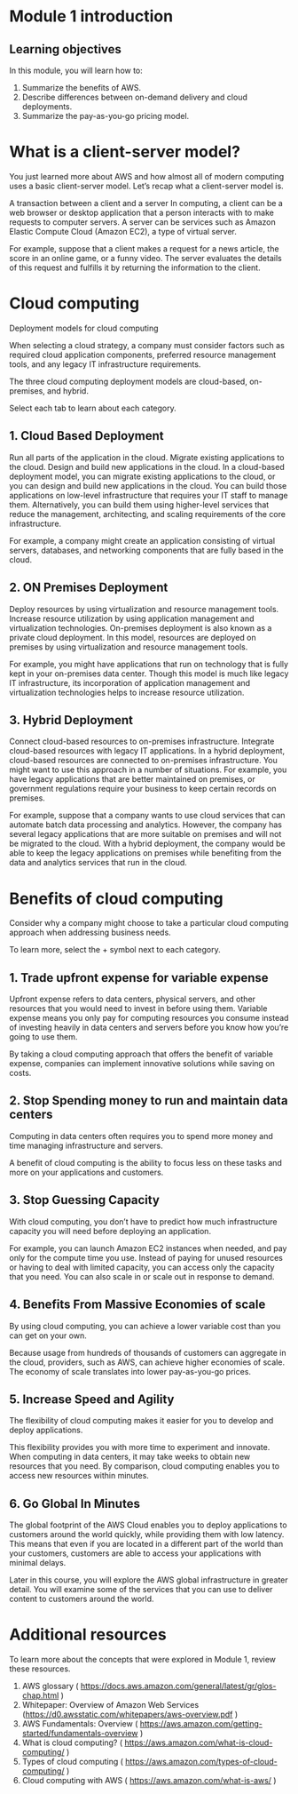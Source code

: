 # Module 1 introduction
## Learning objectives

In this module, you will learn how to:

1. Summarize the benefits of AWS.
2. Describe differences between on-demand delivery and cloud deployments.
3. Summarize the pay-as-you-go pricing model.

# What is a client-server model?

You just learned more about AWS and how almost all of modern computing uses a basic client-server model. Let’s recap what a client-server model is.

A transaction between a client and a server
In computing, a client can be a web browser or desktop application that a person interacts with to make requests to computer servers. A server can be services such as Amazon Elastic Compute Cloud (Amazon EC2), a type of virtual server.

For example, suppose that a client makes a request for a news article, the score in an online game, or a funny video. The server evaluates the details of this request and fulfills it by returning the information to the client.

# Cloud computing
Deployment models for cloud computing

When selecting a cloud strategy, a company must consider factors such as required cloud application components, preferred resource management tools, and any legacy IT infrastructure requirements.

The three cloud computing deployment models are cloud-based, on-premises, and hybrid. 

Select each tab to learn about each category.

## 1. Cloud Based Deployment 

Run all parts of the application in the cloud.
Migrate existing applications to the cloud.
Design and build new applications in the cloud.
In a cloud-based deployment model, you can migrate existing applications to the cloud, or you can design and build new applications in the cloud. You can build those applications on low-level infrastructure that requires your IT staff to manage them. Alternatively, you can build them using higher-level services that reduce the management, architecting, and scaling requirements of the core infrastructure.


For example, a company might create an application consisting of virtual servers, databases, and networking components that are fully based in the cloud.

## 2. ON Premises Deployment 

Deploy resources by using virtualization and resource management tools.
Increase resource utilization by using application management and virtualization technologies.
On-premises deployment is also known as a private cloud deployment. In this model, resources are deployed on premises by using virtualization and resource management tools.


For example, you might have applications that run on technology that is fully kept in your on-premises data center. Though this model is much like legacy IT infrastructure, its incorporation of application management and virtualization technologies helps to increase resource utilization.

## 3. Hybrid Deployment 

Connect cloud-based resources to on-premises infrastructure.
Integrate cloud-based resources with legacy IT applications.
In a hybrid deployment, cloud-based resources are connected to on-premises infrastructure. You might want to use this approach in a number of situations. For example, you have legacy applications that are better maintained on premises, or government regulations require your business to keep certain records on premises.


For example, suppose that a company wants to use cloud services that can automate batch data processing and analytics. However, the company has several legacy applications that are more suitable on premises and will not be migrated to the cloud. With a hybrid deployment, the company would be able to keep the legacy applications on premises while benefiting from the data and analytics services that run in the cloud.

# Benefits of cloud computing
Consider why a company might choose to take a particular cloud computing approach when addressing business needs.

To learn more, select the + symbol next to each category.


## 1. Trade upfront expense for variable expense

Upfront expense refers to data centers, physical servers, and other resources that you would need to invest in before using them. Variable expense means you only pay for computing resources you consume instead of investing heavily in data centers and servers before you know how you’re going to use them.


By taking a cloud computing approach that offers the benefit of variable expense, companies can implement innovative solutions while saving on costs.

## 2. Stop Spending money to run and maintain data centers

Computing in data centers often requires you to spend more money and time managing infrastructure and servers. 

A benefit of cloud computing is the ability to focus less on these tasks and more on your applications and customers.

## 3. Stop Guessing Capacity 
With cloud computing, you don’t have to predict how much infrastructure capacity you will need before deploying an application. 

For example, you can launch Amazon EC2 instances when needed, and pay only for the compute time you use. Instead of paying for unused resources or having to deal with limited capacity, you can access only the capacity that you need. You can also scale in or scale out in response to demand.

## 4. Benefits From Massive Economies of scale
By using cloud computing, you can achieve a lower variable cost than you can get on your own.

Because usage from hundreds of thousands of customers can aggregate in the cloud, providers, such as AWS, can achieve higher economies of scale. The economy of scale translates into lower pay-as-you-go prices. 

## 5. Increase Speed and Agility
The flexibility of cloud computing makes it easier for you to develop and deploy applications.

This flexibility provides you with more time to experiment and innovate. When computing in data centers, it may take weeks to obtain new resources that you need. By comparison, cloud computing enables you to access new resources within minutes.

## 6. Go Global In Minutes
The global footprint of the AWS Cloud enables you to deploy applications to customers around the world quickly, while providing them with low latency. This means that even if you are located in a different part of the world than your customers, customers are able to access your applications with minimal delays. 

Later in this course, you will explore the AWS global infrastructure in greater detail. You will examine some of the services that you can use to deliver content to customers around the world.

# Additional resources
To learn more about the concepts that were explored in Module 1, review these resources.

1. AWS glossary ( https://docs.aws.amazon.com/general/latest/gr/glos-chap.html )
2. Whitepaper: Overview of Amazon Web Services (https://d0.awsstatic.com/whitepapers/aws-overview.pdf )
3. AWS Fundamentals: Overview ( https://aws.amazon.com/getting-started/fundamentals-overview )
4. What is cloud computing? ( https://aws.amazon.com/what-is-cloud-computing/ )
5. Types of cloud computing ( https://aws.amazon.com/types-of-cloud-computing/ )
6. Cloud computing with AWS ( https://aws.amazon.com/what-is-aws/ )
